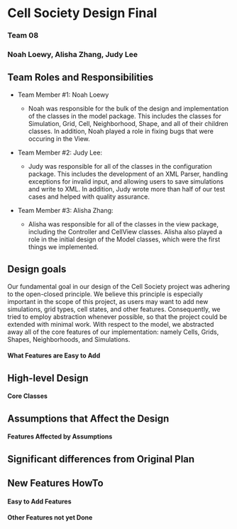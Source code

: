 # Cell Society Design Final
### Team 08
### Noah Loewy, Alisha Zhang, Judy Lee

## Team Roles and Responsibilities

* Team Member #1: Noah Loewy
    * Noah was responsible for the bulk of the design and implementation of the classes in the model
      package. This includes the classes for Simulation, Grid, Cell, Neighborhood, Shape, and all of
      their children classes. In addition, Noah played a role in fixing bugs that were occuring in
      the View.

* Team Member #2: Judy Lee:
    * Judy was responsible for all of the classes in the configuration package. This includes the
      development of an XML Parser, handling exceptions for invalid input, and allowing users to
      save simulations and write to XML. In addition, Judy wrote more than half of our test cases
      and helped with quality assurance.

* Team Member #3: Alisha Zhang:
    * Alisha was responsible for all of the classes in the view package, including the Controller
      and CellView classes. Alisha also played a role in the initial design of the Model classes,
      which were the first things we implemented.

## Design goals

Our fundamental goal in our design of the Cell Society project was adhering to the open-closed principle. We believe this principle is especially important in the scope of this project, as users may want to add new simulations, grid types, cell states, and other features. Consequently, we tried to employ abstraction whenever possible, so that the project could be extended with minimal work. With respect to the model, we abstracted away all of the core features of our implementation: namely Cells, Grids, Shapes, Neighborhoods, and Simulations.   
#### What Features are Easy to Add


## High-level Design

#### Core Classes


## Assumptions that Affect the Design

#### Features Affected by Assumptions


## Significant differences from Original Plan


## New Features HowTo

#### Easy to Add Features

#### Other Features not yet Done

